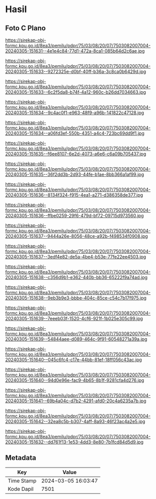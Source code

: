 # Hasil

## Foto C Plano

https://sirekap-obj-formc.kpu.go.id/8ea3/pemilu/pdpr/75/03/08/20/07/7503082007004-20240305-151631--4e1e4c84-77d1-472a-8ca1-085b64d2c6ae.jpg

https://sirekap-obj-formc.kpu.go.id/8ea3/pemilu/pdpr/75/03/08/20/07/7503082007004-20240305-151633--9272325e-d0bf-40ff-b36a-3c8ca0b6429d.jpg

https://sirekap-obj-formc.kpu.go.id/8ea3/pemilu/pdpr/75/03/08/20/07/7503082007004-20240305-151633--6c2f5da8-b74f-4a12-960c-b26dd7034663.jpg

https://sirekap-obj-formc.kpu.go.id/8ea3/pemilu/pdpr/75/03/08/20/07/7503082007004-20240305-151634--9c4ac0f1-e963-48f9-a96b-141822c47128.jpg

https://sirekap-obj-formc.kpu.go.id/8ea3/pemilu/pdpr/75/03/08/20/07/7503082007004-20240305-151634--a06fd3ef-550b-4351-a4c4-723bc69dd9f1.jpg

https://sirekap-obj-formc.kpu.go.id/8ea3/pemilu/pdpr/75/03/08/20/07/7503082007004-20240305-151635--f6ee8107-6e2d-4073-a6e6-c6a09b705437.jpg

https://sirekap-obj-formc.kpu.go.id/8ea3/pemilu/pdpr/75/03/08/20/07/7503082007004-20240305-151635--36f2dd3b-2d93-44fe-b1ae-8bb366a1af99.jpg

https://sirekap-obj-formc.kpu.go.id/8ea3/pemilu/pdpr/75/03/08/20/07/7503082007004-20240305-151636--8134f324-f915-4ea1-a271-d386358de377.jpg

https://sirekap-obj-formc.kpu.go.id/8ea3/pemilu/pdpr/75/03/08/20/07/7503082007004-20240305-151636--ffbe0259-29f6-479d-bf72-09715d973560.jpg

https://sirekap-obj-formc.kpu.go.id/8ea3/pemilu/pdpr/75/03/08/20/07/7503082007004-20240305-151637--9444a26e-8056-48ce-a92b-f498534f0908.jpg

https://sirekap-obj-formc.kpu.go.id/8ea3/pemilu/pdpr/75/03/08/20/07/7503082007004-20240305-151637--3edf4e82-de5a-4be4-b53e-77fe22ee4503.jpg

https://sirekap-obj-formc.kpu.go.id/8ea3/pemilu/pdpr/75/03/08/20/07/7503082007004-20240305-151638--c356d9b1-e362-440b-bb36-65222f9a74ad.jpg

https://sirekap-obj-formc.kpu.go.id/8ea3/pemilu/pdpr/75/03/08/20/07/7503082007004-20240305-151638--9eb3b9e3-bbbe-404c-85ce-c54c7b17f975.jpg

https://sirekap-obj-formc.kpu.go.id/8ea3/pemilu/pdpr/75/03/08/20/07/7503082007004-20240305-151639--7eeeb03f-1520-4cf6-921f-1b025e305c99.jpg

https://sirekap-obj-formc.kpu.go.id/8ea3/pemilu/pdpr/75/03/08/20/07/7503082007004-20240305-151639--54844aee-d089-464c-9f91-60548271a39a.jpg

https://sirekap-obj-formc.kpu.go.id/8ea3/pemilu/pdpr/75/03/08/20/07/7503082007004-20240305-151640--045c6fc4-c17e-44bb-81ef-18ff056c43ac.jpg

https://sirekap-obj-formc.kpu.go.id/8ea3/pemilu/pdpr/75/03/08/20/07/7503082007004-20240305-151640--94d0e96e-fac9-4b65-8b1f-9281cfa4d276.jpg

https://sirekap-obj-formc.kpu.go.id/8ea3/pemilu/pdpr/75/03/08/20/07/7503082007004-20240305-151641--69b4a04c-d7b2-4291-afd0-20c4a6235a7b.jpg

https://sirekap-obj-formc.kpu.go.id/8ea3/pemilu/pdpr/75/03/08/20/07/7503082007004-20240305-151642--32ea8c5b-b307-4aff-8a93-46f23ac4a2e5.jpg

https://sirekap-obj-formc.kpu.go.id/8ea3/pemilu/pdpr/75/03/08/20/07/7503082007004-20240305-151632--dd761f13-1e53-4dd3-8e80-7b1fcd84d5d9.jpg


## Metadata

| Key        | Value               |
| ---------- | ------------------- |
| Time Stamp | 2024-03-05 16:03:47 |
| Kode Dapil | 7501                |



